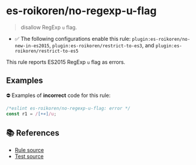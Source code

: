 # es-roikoren/no-regexp-u-flag
> disallow RegExp `u` flag.

- ✅ The following configurations enable this rule: `plugin:es-roikoren/no-new-in-es2015`, `plugin:es-roikoren/restrict-to-es3`, and `plugin:es-roikoren/restrict-to-es5`

This rule reports ES2015 RegExp `u` flag as errors.

## Examples

⛔ Examples of **incorrect** code for this rule:

```js
/*eslint es-roikoren/no-regexp-u-flag: error */
const r1 = /[☀️☔]/u;
```

## 📚 References

- [Rule source](https://github.com/roikoren755/eslint-plugin-es/blob/v2.0.0/src/rules/no-regexp-u-flag.ts)
- [Test source](https://github.com/roikoren755/eslint-plugin-es/blob/v2.0.0/tests/src/rules/no-regexp-u-flag.ts)

